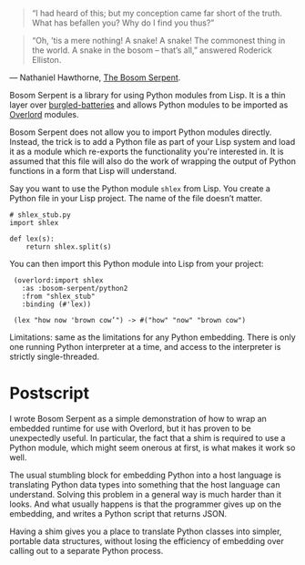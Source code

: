 > “I had heard of this; but my conception came far short of the truth.
> What has befallen you? Why do I find you thus?”

> “Oh, ’tis a mere nothing! A snake! A snake! The commonest thing in
> the world. A snake in the bosom – that’s all,” answered Roderick
> Elliston.

— Nathaniel Hawthorne, [The Bosom Serpent][TBS].

Bosom Serpent is a library for using Python modules from Lisp. It is a
thin layer over [burgled-batteries][] and allows Python modules to
be imported as [Overlord][] modules.

Bosom Serpent does not allow you to import Python modules directly.
Instead, the trick is to add a Python file as part of your Lisp system
and load it as a module which re-exports the functionality you're
interested in. It is assumed that this file will also do the work of
wrapping the output of Python functions in a form that Lisp will
understand.

Say you want to use the Python module `shlex` from Lisp. You create a
Python file in your Lisp project. The name of the file doesn’t matter.

    # shlex_stub.py
    import shlex

    def lex(s):
        return shlex.split(s)

You can then import this Python module into Lisp from your project:

     (overlord:import shlex
       :as :bosom-serpent/python2
       :from "shlex_stub"
       :binding (#'lex))

     (lex "how now 'brown cow’") -> #("how" "now" "brown cow")

Limitations: same as the limitations for any Python embedding. There
is only one running Python interpreter at a time, and access to the
interpreter is strictly single-threaded.

# Postscript

I wrote Bosom Serpent as a simple demonstration of how to wrap an
embedded runtime for use with Overlord, but it has proven to be
unexpectedly useful. In particular, the fact that a shim is required
to use a Python module, which might seem onerous at first, is what
makes it work so well.

The usual stumbling block for embedding Python into a host language is
translating Python data types into something that the host language
can understand. Solving this problem in a general way is much harder
than it looks. And what usually happens is that the programmer gives
up on the embedding, and writes a Python script that returns JSON.

Having a shim gives you a place to translate Python classes into
simpler, portable data structures, without losing the efficiency of
embedding over calling out to a separate Python process.

[TBS]: http://www.online-literature.com/hawthorne/132/
[burgled-batteries]: https://github.com/pinterface/burgled-batteries
[Overlord]: https://github.com/TBRSS/Overlord
